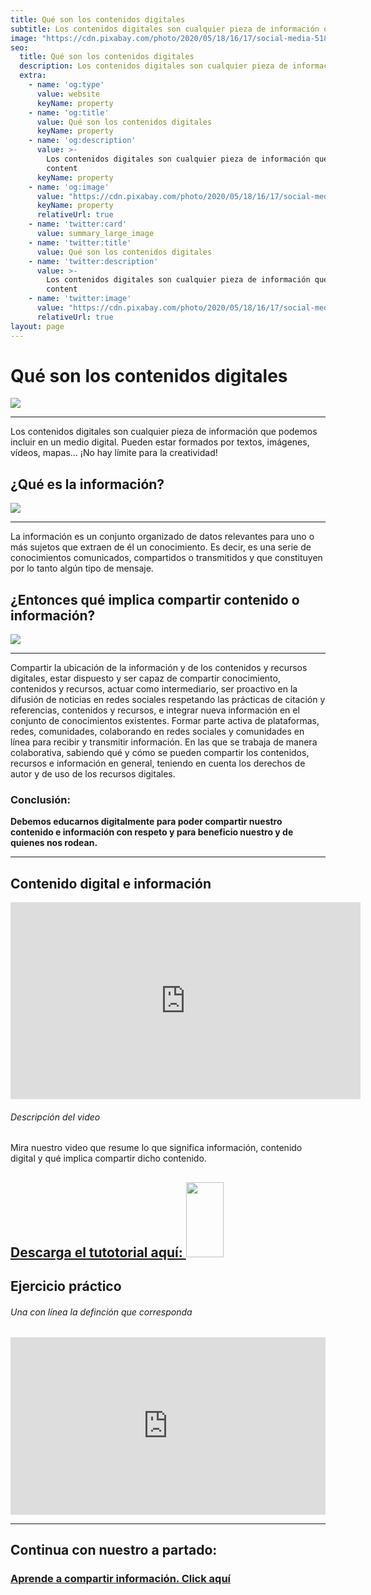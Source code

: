 ```yaml
---
title: Qué son los contenidos digitales
subtitle: Los contenidos digitales son cualquier pieza de información que podemos incluir en un medio digital. Pueden estar formados por textos, imágenes, vídeos, mapas… ¡No hay límite para la creatividad!
image: "https://cdn.pixabay.com/photo/2020/05/18/16/17/social-media-5187243_960_720.png"
seo:
  title: Qué son los contenidos digitales
  description: Los contenidos digitales son cualquier pieza de información que podemos incluir en un medio digital.
  extra:
    - name: 'og:type'
      value: website
      keyName: property
    - name: 'og:title'
      value: Qué son los contenidos digitales
      keyName: property
    - name: 'og:description'
      value: >-
        Los contenidos digitales son cualquier pieza de información que podemos incluir en un medio digital.
        content
      keyName: property
    - name: 'og:image'
      value: "https://cdn.pixabay.com/photo/2020/05/18/16/17/social-media-5187243_960_720.png"
      keyName: property
      relativeUrl: true
    - name: 'twitter:card'
      value: summary_large_image
    - name: 'twitter:title'
      value: Qué son los contenidos digitales
    - name: 'twitter:description'
      value: >-
        Los contenidos digitales son cualquier pieza de información que podemos incluir en un medio digital.
        content
    - name: 'twitter:image'
      value: "https://cdn.pixabay.com/photo/2020/05/18/16/17/social-media-5187243_960_720.png"
      relativeUrl: true
layout: page
---
```


# Qué son los contenidos digitales

<img src="https://cdn.pixabay.com/photo/2020/05/18/16/17/social-media-5187243_960_720.png">
<hr/>
<p>
  Los contenidos digitales son cualquier pieza de información que podemos incluir en un medio digital. Pueden estar formados por textos, imágenes, vídeos, mapas… ¡No hay límite para la creatividad!
</p>


## ¿Qué es la información?

<img src="https://cdn.pixabay.com/photo/2019/06/19/07/13/email-4284157_1280.png">
<hr/>
La información es un conjunto organizado de datos relevantes para uno o más sujetos que extraen de él un conocimiento. Es decir, es una serie de conocimientos comunicados, compartidos o transmitidos y que constituyen por lo tanto algún tipo de mensaje.

## ¿Entonces qué implica compartir contenido o información?

<img src="https://cdn.pixabay.com/photo/2016/11/22/06/32/girl-1848478_1280.jpg">
<hr/>
Compartir la ubicación de la información y de los contenidos y recursos digitales, estar dispuesto y ser capaz de compartir conocimiento, contenidos y recursos, actuar como intermediario, ser proactivo en la difusión de noticias en redes sociales respetando las prácticas de citación y referencias, contenidos y recursos, e integrar nueva información en el conjunto de conocimientos existentes. Formar parte activa de plataformas, redes, comunidades, colaborando en redes sociales y comunidades en línea para recibir y transmitir información. En las que se trabaja de manera colaborativa, sabiendo qué y cómo se pueden compartir los contenidos, recursos e información en general, teniendo en cuenta los derechos de autor y de uso de los recursos digitales.

### Conclusión:

<div class="note">
  <strong>
    Debemos educarnos digitalmente para poder compartir nuestro contenido e información con respeto y para beneficio nuestro y de quienes nos rodean.
  </strong>
  </div>

<hr />

## Contenido digital e información

<iframe
  width="560"
  height="315"
  src="https://www.youtube.com/embed/ImPEipFn1eI"
  title="YouTube video player"
  frameborder="0"
  allow="accelerometer; autoplay; clipboard-write; encrypted-media; gyroscope; picture-in-picture"
  allowfullscreen>
</iframe>



###### Descripción del video

Mira nuestro video que resume lo que significa información, contenido digital y qué implica compartir dicho contenido.

<div class="important">
  <a
    href="https://drive.google.com/file/d/1nt4Ss8OBsyQGMcwIsPLIlnP9GaIuFbV_/view?usp=sharing"
    target="_blank">
    <h2>Descarga el tutotorial aquí:
      <img
      width="60"
      height="120"
      src="https://cdn.pixabay.com/photo/2018/09/07/14/42/download-pdf-3660827_960_720.png"/>
    </h2>
  </a>
</div>

## Ejercicio práctico
###### Una con línea la definción que corresponda

<div style="width: 100%;">
  <div style="position: relative; padding-bottom: 56.25%; padding-top: 0; height: 0;">
    <iframe frameborder="0"
      width="1200px"
      height="675px"
      style="position: absolute; top: 0; left: 0; width: 100%; height: 100%;" src="https://view.genial.ly/61df2e150616250d5b5eb8f5"
      type="text/html"
      allowscriptaccess="always"
      allowfullscreen="true"
      scrolling="yes"
      allownetworking="all">
    </iframe>
  </div>
</div>

<hr />

## Continua con nuestro a partado:

<a
    href="https://www.zonaec.com/compartir-informacion/">
    <h3>Aprende a compartir información. Click aquí</h3>
  </a>
